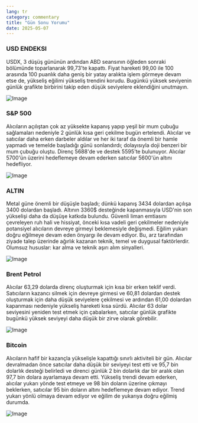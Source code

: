 ```yaml
---
lang: tr
category: commentary
title: "Gün Sonu Yorumu"
date: 2025-05-07
---
```


### USD ENDEKSI

USDX, 3 düşüş gününün ardından ABD seansının öğleden sonraki bölümünde toparlanarak 99,73'te kapattı. Fiyat hareketi 99,00 ile 100 arasında 100 puanlık daha geniş bir yatay aralıkta işlem görmeye devam etse de, yükseliş eğilimi yükseliş trendini korudu. Bugünkü yüksek seviyenin günlük grafikte birbirini takip eden düşük seviyelere eklendiğini unutmayın. 

![Image](https://markleighedu.github.io/img/May-2025/07-May-2025/usdindex.jpg)

### S&P 500

Alıcıların açılıştan çok az yüksekte kapanış yapıp yeşil bir mum çubuğu sağlamaları nedeniyle 2 günlük kısa geri çekilme bugün ertelendi. Alıcılar ve satıcılar daha erken darbeler aldılar ve her iki taraf da önemli bir hamle yapmadı ve temelde başladığı günü sonlandırdı; dolayısıyla doji benzeri bir mum çubuğu oluştu. Direnç 5688'de ve destek 5595'te bulunuyor. Alıcılar 5700'ün üzerini hedeflemeye devam ederken satıcılar 5600'ün altını hedefliyor.

![Image](https://markleighedu.github.io/img/May-2025/07-May-2025/sp500.jpg)

### ALTIN

Metal güne önemli bir düşüşle başladı; dünkü kapanış 3434 dolardan açılışa 3400 dolardan başladı. Altının 3360$ desteğinde kapanmasıyla USD'nin son yükselişi daha da düşüşe katkıda bulundu. Güvenli liman emtiasını çevreleyen ruh hali ve hissiyat, önceki kısa vadeli geri çekilmeler nedeniyle potansiyel alıcıların devreye girmeyi beklemesiyle değişmedi. Eğilim yukarı doğru eğilmeye devam eden önyargı ile devam ediyor. Bu, arz tarafından ziyade talep üzerinde ağırlık kazanan teknik, temel ve duygusal faktörlerdir. Olumsuz hususlar: kar alma ve teknik aşırı alım sinyalleri.  

![Image](https://markleighedu.github.io/img/May-2025/07-May-2025/gold.jpg)

### Brent Petrol

Alıcılar 63,29 dolarda direnç oluşturmak için kısa bir erken teklif verdi. Satıcıların kazancı silmek için devreye girmesi ve 60,81 dolardan destek oluşturmak için daha düşük seviyelere çekilmesi ve ardından 61,00 dolardan kapanması nedeniyle yükseliş hareketi kısa sürdü. Alıcılar 63 dolar seviyesini yeniden test etmek için çabalarken, satıcılar günlük grafikte bugünkü yüksek seviyeyi daha düşük bir zirve olarak görebilir.

![Image](https://markleighedu.github.io/img/May-2025/07-May-2025/brentoil.jpg)

### Bitcoin

Alıcıların hafif bir kazançla yükselişle kapattığı sınırlı aktiviteli bir gün. Alıcılar devralmadan önce satıcılar daha düşük bir seviyeyi test etti ve 95,7 bin dolarlık desteği belirledi ve direnci günlük 2 bin dolarlık dar bir aralık olan 97,7 bin dolara ayarlamaya devam etti. Yükseliş trendi devam ederken, alıcılar yukarı yönde test etmeye ve 98 bin doların üzerine çıkmayı beklerken, satıcılar 95 bin doların altını hedeflemeye devam ediyor. Trend yukarı yönlü olmaya devam ediyor ve eğilim de yukarıya doğru eğilmiş durumda.

![Image](https://markleighedu.github.io/img/May-2025/07-May-2025/bitcoin.jpg)

